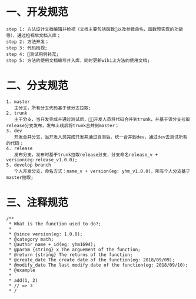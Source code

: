 # 一、开发规范
    step 1: 方法设计文档编辑并检视（文档主要包括函数以及参数命名，函数预实现的功能等），通过检视后文档入库；
    step 2: 方法开发；
    step 3: 代码检视;
    step 4: 测试用例补充;
    step 5: 方法的使用文档编写并入库，同时更新wiki上方法的使用文档;

# 二、分支规范
    1. master
       主分支，所有分支代码基于该分支拉取;
    2. trunk
       主干分支，当开发完成并通过测试后，开发人员将代码合并到trunk，并基于该分支拉取release分支发布，发布上线后将trunk合并到master；
    3. dev
       开发合并分支，当开发人员完成开发并通过自测后，统一合并到dev，通过dev去测试所有的代码；
    4. release
       发布分支，发布时基于trunk拉取release分支，分支命名release_v + version(eg:release_v1.0.0);
    5. develop branch
       个人开发分支，命名方式：name_v + version(eg: yhm_v1.0.0)，所有个人分支基于master拉取;

# 三、注释规范
    /**
     * What is the function used to do?;
     * 
     * @since version(eg: 1.0.0);
     * @category math;
     * @author name + id(eg: yhm1694);
     * @param {string} x The arguement of the function;
     * @return {string} The returns of the function;
     * @create_date The create date of the function(eg: 2018/09/09);
     * @modify_date The last modify date of the function(eg: 2018/09/10);
     * @example
     *
     * add(1, 2)
     * // => 3 
     * /





